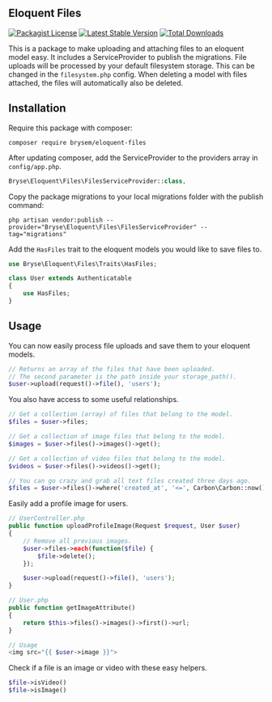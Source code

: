 ## Eloquent Files
[![Packagist License](https://poser.pugx.org/brysem/eloquent-files/license.png)](http://choosealicense.com/licenses/mit/)
[![Latest Stable Version](https://poser.pugx.org/brysem/eloquent-files/version.png)](https://packagist.org/packages/brysem/eloquent-files)
[![Total Downloads](https://poser.pugx.org/brysem/eloquent-files/d/total.png)](https://packagist.org/packages/brysem/eloquent-files)

This is a package to make uploading and attaching files to an eloquent model easy.
It includes a ServiceProvider to publish the migrations.
File uploads will be processed by your default filesystem storage. This can be changed in the `filesystem.php` config.
When deleting a model with files attached, the files will automatically also be deleted.

## Installation
Require this package with composer:

```shell
composer require brysem/eloquent-files
```

After updating composer, add the ServiceProvider to the providers array in `config/app.php`.

```php
Bryse\Eloquent\Files\FilesServiceProvider::class,
```

Copy the package migrations to your local migrations folder with the publish command:
```shell
php artisan vendor:publish --provider="Bryse\Eloquent\Files\FilesServiceProvider" --tag="migrations"
```

Add the `HasFiles` trait to the eloquent models you would like to save files to.
```php
use Bryse\Eloquent\Files\Traits\HasFiles;

class User extends Authenticatable
{
    use HasFiles;
}
```

## Usage
You can now easily process file uploads and save them to your eloquent models.
```php
// Returns an array of the files that have been uploaded.
// The second parameter is the path inside your storage_path().
$user->upload(request()->file(), 'users');
```

You also have access to some useful relationships.
```php
// Get a collection (array) of files that belong to the model.
$files = $user->files;

// Get a collection of image files that belong to the model.
$images = $user->files()->images()->get();

// Get a collection of video files that belong to the model.
$videos = $user->files()->videos()->get();

// You can go crazy and grab all text files created three days ago.
$files = $user->files()->where('created_at', '<=', Carbon\Carbon::now()->subDays(3))->where('type', 'like', 'text/%')->get();
```

Easily add a profile image for users.
```php
// UserController.php
public function uploadProfileImage(Request $request, User $user)
{
    // Remove all previous images.
    $user->files->each(function($file) {
        $file->delete();
    });

    $user->upload(request()->file(), 'users');
}

// User.php
public function getImageAttribute()
{
    return $this->files()->images()->first()->url;
}

// Usage
<img src="{{ $user->image }}">
```

Check if a file is an image or video with these easy helpers.
```php
$file->isVideo()
$file->isImage()
```
